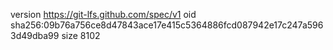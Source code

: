 version https://git-lfs.github.com/spec/v1
oid sha256:09b76a756ce8d47843ace17e415c5364886fcd087942e17c247a5963d49dba99
size 8102

